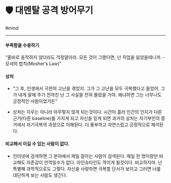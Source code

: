 # 🛡 대멘탈 공격 방어무기

#mind

---



#### 부족함을 수용하기 

“올바로 동작하지 않더라도 걱정말아라. 모든 것이 그랬다면, 넌 직업을 잃었을테니까. - 모셔의 법칙(Mosher’s Law)”



#### 상처

* “그 후, 인생에서 극한의 고난을 겪었지. 그가 그 고난을 모두 극복했다고 들었어. 그가 내게 말해 주기 전까진 난 그 사실을 전혀 몰랐을 거야. 왜냐하면 그는 너무나도 긍정적인 사람이었거든”

* 상처는 지우는 아니라 아무렇지 않게 되는것이다. 시간이 흘러 인간의 인지가 다른 근거(다른 baseline)를 가지게 되고 자신을 믿게 되면 과거의 상처는 자기부인의 증거에서 자기극복의 과정으로 이해된다. 더 풍부하고 자연스럽고 긍정적으로 해석된다.



#### 비교해서 이길 수 있는 사람이 없다.

* 인터넷에 검색하면 그 분야에서 제일 잘아는 사람이 검색된다. 매일 한 명이랑만 비교해도 자존감이 안꺽일수가 없다. 아인슈타인도 꺽이게 될것이다. 비교하지마. 넌 특별해 과학적으로도 그렇다. 자신을 사랑하면 극복할 단서가 보이고 그러면 너를 대단하게 보는 사람도 생긴다.